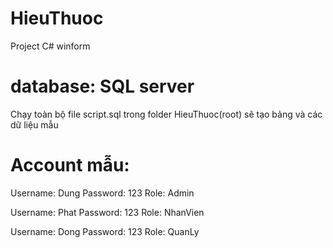 ﻿# HieuThuoc
Project C# winform

# database: SQL server
Chạy toàn bộ file script.sql trong folder HieuThuoc(root) sẽ tạo bảng và các dữ liệu mẫu

# Account mẫu:
Username: Dung
Password: 123
Role: Admin

Username: Phat
Password: 123
Role: NhanVien

Username: Dong
Password: 123
Role: QuanLy